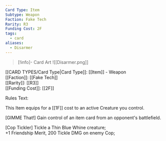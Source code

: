 ```yaml
---
Card Type: Item
Subtype: Weapon
Faction: Fake Tech
Rarity: R3
Funding Cost: 2F
tags:
  - card
aliases:
  - Disarmer
---
```

> [!info]- Card Art
> ![[Disarmer.png]]

[[CARD TYPES/Card Type|Card Type]]: [[Item]] - Weapon  
[[Faction]]: [[Fake Tech]]  
[[Rarity]]: [[R3]]  
[[Funding Cost]]: [[2F]]  

Rules Text:  

This Item equips for a [[1F]] cost to an active Creature you control.  

[GIMME That!] Gain control of an item card from an opponent's battlefield.  

[Cop Tickler] Tickle a Thin Blue Whine creature;  
+1 Friendship Merit, 200 Tickle DMG on enemy Cop;  